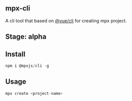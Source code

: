 ## mpx-cli

A cli tool that based on [@vue/cli](https://cli.vuejs.org/) for creating mpx project.

## Stage: alpha

## Install

```javascript
npm i @mpxjs/cli -g
```

## Usage

```javascript
mpx create <project-name>
```
